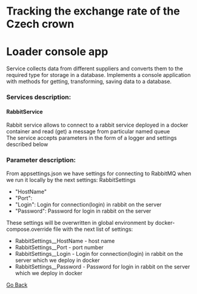 # Tracking the exchange rate of the Czech crown
# Loader console app
Service collects data from different suppliers and converts them to the required type for storage in a database. Implements a console application with methods for getting, transforming, saving data to a database. 

### Services description:
#### RabbitService
Rabbit service allows to connect to a rabbit service deployed in a docker container and read (get) a message from particular named queue  
The service accepts parameters in the form of a logger and settings described below 

### Parameter description:
From appsettings.json we have settings for connecting to RabbitMQ when we run it locally by the next settings:
RabbitSettings
- "HostName"
- "Port": 
- "Login": Login for connection(login) in rabbit on the server
- "Password": Password for login in rabbit on the server

These settings will be overwritten in global environment by docker-compose.override file with the next list of settings:
- RabbitSettings__HostName - host name
- RabbitSettings__Port - port number
- RabbitSettings__Login - Login for connection(login) in rabbit on the server which we deploy in docker
- RabbitSettings__Password - Password for login in rabbit on the server which we deploy in docker


[Go Back](../../Readme.md)